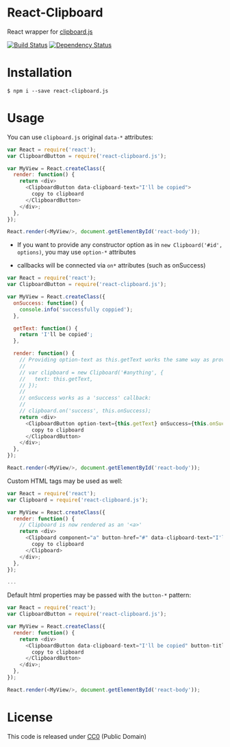 # React-Clipboard

React wrapper for [clipboard.js](http://zenorocha.github.io/clipboard.js/)

[![Build
Status](https://travis-ci.org/nihey/react-clipboard.svg)](https://travis-ci.org/nihey/react-clipboard)
[![Dependency
Status](https://david-dm.org/nihey/react-clipboard.png)](https://david-dm.org/nihey/react-clipboard)

# Installation
```
$ npm i --save react-clipboard.js
```

# Usage
You can use `clipboard.js` original `data-*` attributes:
```javascript
var React = require('react');
var ClipboardButton = require('react-clipboard.js');

var MyView = React.createClass({
  render: function() {
    return <div>
      <ClipboardButton data-clipboard-text="I'll be copied">
        copy to clipboard
      </ClipboardButton>
    </div>;
  },
});

React.render(<MyView/>, document.getElementById('react-body'));
```

- If you want to provide any constructor option as in `new Clipboard('#id', options)`,
  you may use `option-*` attributes

- callbacks will be connected via `on*` attributes (such as onSuccess)
```javascript
var React = require('react');
var ClipboardButton = require('react-clipboard.js');

var MyView = React.createClass({
  onSuccess: function() {
    console.info('successfully coppied');
  },

  getText: function() {
    return 'I'll be copied';
  },

  render: function() {
    // Providing option-text as this.getText works the same way as providing:
    //
    // var clipboard = new Clipboard('#anything', {
    //   text: this.getText,
    // });
    //
    // onSuccess works as a 'success' callback:
    //
    // clipboard.on('success', this.onSuccess);
    return <div>
      <ClipboardButton option-text={this.getText} onSuccess={this.onSuccess}>
        copy to clipboard
      </ClipboardButton>
    </div>;
  },
});

React.render(<MyView/>, document.getElementById('react-body'));
```

Custom HTML tags may be used as well:
```javascript
var React = require('react');
var Clipboard = require('react-clipboard.js');

var MyView = React.createClass({
  render: function() {
    // Clipboard is now rendered as an '<a>'
    return <div>
      <Clipboard component="a" button-href="#" data-clipboard-text="I'll be copied">
        copy to clipboard
      </Clipboard>
    </div>;
  },
});

...
```

Default html properties may be passed with the `button-*` pattern:
```javascript
var React = require('react');
var ClipboardButton = require('react-clipboard.js');

var MyView = React.createClass({
  render: function() {
    return <div>
      <ClipboardButton data-clipboard-text="I'll be copied" button-title="I'm a tooltip">
        copy to clipboard
      </ClipboardButton>
    </div>;
  },
});

React.render(<MyView/>, document.getElementById('react-body'));
```

# License

This code is released under
[CC0](http://creativecommons.org/publicdomain/zero/1.0/) (Public Domain)
